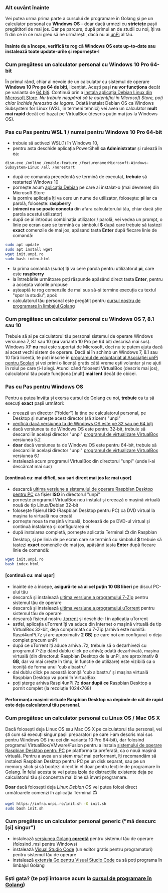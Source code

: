 ### Alt cuvânt înainte

Vei putea urma prima parte a cursului de programare în Golang și pe un calculator personal cu **Windows OS** - doar dacă urmezi cu **strictețe** pașii pregătitori de mai jos. Dar pe parcurs, după primul an de studii cu noi, îți va fi din ce în ce mai greu să ne urmărești, dacă nu ai [unPi](https://start.unpi.ro/spec/) al tău.

#### înainte de a începe, verifică te rog că Windows OS este **up-to-date** sau instalează **toate** update-urile și repornește-l

### Cum pregătesc un calculator personal cu Windows 10 Pro 64-bit

În primul rând, chiar ai nevoie de un calculator cu sistemul de operare **Windows 10 Pro pe 64 de biți**, licențiat. Acești pași **nu vor funcționa** decât pe varianta de [64 biți](https://support.microsoft.com/en-us/help/15056/windows-32-64-bit-faq). Continuă prin a [instala aplicația Debian Linux din Microsoft Store](https://www.microsoft.com/en-us/p/debian/9msvkqc78pk6). _Nu trebuie neapărat să te autentifici în Microsoft Store, poți chiar închide fereastra de logare._ Odată instalat Debian OS ca Windows Subsystem for Linux (WSL, în termeni tehnici) vei avea un calculator **mult mai rapid** decât cel bazat pe VirtualBox (descris puțin mai jos la Windows OS).

### Pas cu Pas pentru WSL 1 / **numai** pentru Windows 10 Pro 64-bit

- trebuie să activezi WSL(1) în Windows 10,
- pentru asta deschide aplicația PowerShell **ca Administrator** și rulează în ea:

```
dism.exe /online /enable-feature /featurename:Microsoft-Windows-Subsystem-Linux /all /norestart
```

- după ce comanda precedentă se termină de executat, **trebuie** să restartezi Windows 10
- pornește acum [aplicația Debian](https://www.microsoft.com/en-us/p/debian/9msvkqc78pk6) pe care ai instalat-o (mai devreme) din Microsoft Store 
- la pornire aplicația îți va cere un nume de utilizator, folosește: **pi** iar ca parolă, folosește: **raspberry**
- (**nimeni nu se poate conecta** din afara calculatorului tău, chiar dacă știe parola acestui utilizator)
- după ce ai introdus combinația utilizator / parolă, vei vedea un prompt, o linie pe ecran care se termină cu simbolul **$** după care trebuie să tastezi **exact** comenzile de mai jos, apăsand tasta **Enter** după fiecare linie de comandă:

```bash
sudo apt update
sudo apt install wget
wget init.unpi.ro
sudo bash index.html
```

- la prima comandă (_sudo_) îți va cere parola pentru utilizatorul **pi**, care este **raspberry**
- la întrebările următoare poți răspunde apăsând direct tasta **Enter**, pentru a accepta valorile propuse
- așteaptă te rog comenzile de mai sus să-și termine execuția cu textul "spor la studiu", apoi:
- calculatorul tău personal este pregătit pentru [cursul nostru de programare în limbajul Golang](https://go.unpi.ro/)

### Cum pregătesc un calculator personal cu Windows OS 7, 8.1 sau 10

Trebuie să ai pe calculatorul tău personal sistemul de operare Windows versiunea 7, 8.1 sau 10 (**nu** varianta 10 Pro pe 64 biți descrisă mai sus). Windows XP **nu** mai este suportat de Microsoft, deci nu te putem ajuta dacă ai acest vechi sistem de operare. Dacă ai în schimb un Windows 7, 8.1 sau 10 fără licență, te poți înscrie în [programul de voluntariat al Asociației unPi pentru Școlari](https://start.unpi.ro/ong/voluntar/) și vei primi o licență gratis câtă vreme ești voluntar și ne ajuti în rolul pe care ți-l alegi. Atunci când folosești VirtualBox (descris mai jos), calculatorul tău poate funcționa [mult] **mai lent** decât de obicei.

### Pas cu Pas pentru Windows OS

Pentru a putea învăța și exersa cursul de Golang cu noi, **trebuie** ca tu să execuți **exact** pașii următori:

- creează un director ("folder") la tine pe calculatorul personal, pe Desktop și numește acest director (să zicem) "unpi"
- [verifică dacă versiunea ta de Windows OS este pe 32 sau pe 64 biți](https://support.microsoft.com/en-us/help/15056/windows-32-64-bit-faq)
- dacă versiunea ta de Windows OS este pentru 32-bit, trebuie să descarci în același director "unpi" [programul de virtualizare VirtualBox](https://download.virtualbox.org/virtualbox/5.2.44/VirtualBox-5.2.44-139111-Win.exe) versiunea 5.2
- **doar** dacă versiunea ta de Windows OS este pentru 64-bit, trebuie să descarci în același director "unpi" [programul de virtualizare VirtualBox](https://download.virtualbox.org/virtualbox/6.1.16/VirtualBox-6.1.16-140961-Win.exe) versiunea 6.1
- instalează acum programul VirtualBox din directorul "unpi" (unde l-ai descărcat mai sus)

#### [continuă cu: mai dificil, sau sari direct mai jos la: mai ușor]
- descarcă [ultima versiune a sistemului de operare Raspbian Desktop pentru PC](https://www.raspberrypi.org/downloads/raspberry-pi-desktop/) ca fișier **ISO** în directorul "unpi"
- pornește programul VirtualBox nou instalat și creează o mașină virtuală nouă de tip Linux/Debian 32-bit
- folosește fișierul **ISO** (Raspbian Desktop pentru PC) ca DVD virtual la mașina ta virtuală nou creată
- pornește noua ta mașină virtuală, bootează de pe DVD-ul virtual și continuă instalarea și configurarea ei
- după instalarea completă, pornește aplicația Terminal 📺 din Raspbian Desktop, și pe linia de pe ecran care se termină cu simbolul **$** trebuie să tastezi **exact** comenzile de mai jos, apăsând tasta **Enter** după fiecare linie de comandă:

```bash
wget init.unpi.ro
bash index.html
```

#### [continuă cu: mai ușor]
- înainte de a începe, **asigură-te că ai cel puțin 10 GB liberi** pe discul PC-ului tău
- descarcă și instalează [ultima versiune a programului 7-Zip](https://www.7-zip.org/download.html) pentru sistemul tău de operare
- descarcă și instalează [ultima versiune a programului uTorrent](https://www.utorrent.com/downloads/complete/track/stable/os/win) pentru sistemul tău de operare
- descarcă fișierul nostru [.torrent](files/Raspbian_Desktop_de_la_unPi.torrent) și deschide-l în aplicația uTorrent
- astfel, aplicația uTorrent îți va aduce din Internet o mașină virtuală de tip VirtualBox 32-bit, deja comprimată cu 7-Zip (arhivă este numită: Raspi4unPi.7z și are aproximativ **2 GB**) pe care noi am configurat-o deja complet precum unPi
- după ce uTorrent îți aduce arhiva .7z, trebuie să o dezarhivezi cu programul 7-Zip dând dublu click pe arhivă; odată dezarhivată, mașina virtuală (din directorul: Raspbian Desktop de la unPi, are aproximativ **8 GB**, dar va mai crește în timp, în functie de utilizare) este vizibilă ca o iconiță de forma unui 'cub albastru'
- dai dublu click pe această iconiță 'cub albastru' și mașina virtuală Raspbian Desktop va porni în VirtualBox
- poți șterge arhiva Raspi4unPi.7z **doar după ce** Raspbian Desktop a pornit complet (la rezoluție 1024x768)

#### Performanța mașinii virtuale Raspbian Desktop va depinde de **cât de rapid** este deja calculatorul tău personal.

### Cum pregătesc un calculator personal cu Linux OS / Mac OS X

Dacă folosești deja Linux OS sau Mac OS X pe calculatorul tău personal, vei ști cum să execuți singur pașii preparatori pe care i-am descris mai sus pentru Windows OS (nu cei din varianta 10 Pro 64-bit), dar folosind programul VirtualBox/VMware/Fusion pentru a instala [sistemului de operare Raspbian Desktop pentru PC](https://www.raspberrypi.org/downloads/raspberry-pi-desktop/) pe platforma ta preferată, ca o nouă mașină virtuală. Pentru a avea un sistem _mult_ mai performant, îți recomandăm să instalezi Raspbian Desktop pentru PC pe un disk separat, sau pe un memory stick și să bootezi direct în el doar pentru lecțiile de programare în Golang. În felul acesta te vei putea izola de distracțiile existente deja pe calculatorul tău și concentra mai bine să înveți programare.

**Doar** dacă folosești deja _Linux Debian OS_ vei putea folosi direct următoarele comenzi în aplicația Terminal 📺

```bash
wget https://infra.unpi.ro/init.sh -O init.sh
sudo bash init.sh
```

### Cum pregătesc un calculator personal generic ("mă descurc [și] singur")
- instalează [versiunea Golang **corectă**](https://golang.org/dl/#stable) pentru sistemul tău de operare (folosind .msi pentru Windows)
- instalează [Visual Studio Code](https://code.visualstudio.com/download) (un editor gratis pentru programatori) pentru sistemul tău de operare
- instalează [extensia Go pentru Visual Studio Code](https://marketplace.visualstudio.com/items?itemName=golang.go) ca să poți programa în limbajul Golang

### Ești gata? (te poți întoarce acum la [cursul de programare în Golang](https://go.unpi.ro/))

